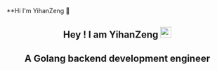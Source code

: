 **Hi I'm YihanZeng 👋
<p align="center">
<h2 height="200px" align="center">Hey ! I am YihanZeng <img src="https://cdn.jsdelivr.net/gh/MaleWeb/picture/images/techblog/hi.gif" width="25"></h2>
<h2 align="center">A  Golang backend development engineer </h3>
</p>
<!--
**YihanZeng2000/YihanZeng2000** is a ✨ _special_ ✨ repository because its `README.md` (this file) appears on your GitHub profile.

Here are some ideas to get you started:

- 🔭 I’m currently working on ...
- 🌱 I’m currently learning database
- 👯 I’m looking to collaborate on ...
- 🤔 I’m looking for help with ...
- 💬 Ask me about ...
- 📫 How to reach me: ...
- 😄 Pronouns: ...
- ⚡ Fun fact: ...
-->

<p>
<img src="https://img.shields.io/static/v1?label=Program&message=golang&color=blue"/>
<a href="https://blog.csdn.net/weixin_46529397?spm=1000.2115.3001.5343"><img src="https://img.shields.io/static/v1?label=Blog&message=CSDN&color=red"/></a>
<a href="https://www.nowcoder.com/users/938346894"><img src="https://img.shields.io/static/v1?label=Blog&message=%E7%89%9B%E5%AE%A2&color=green"/></a>
</p>

![](https://github-readme-stats.vercel.app/api?username=YihanZeng2000&show_icons=true&theme=dark&count_private=true)

![](https://github-readme-stats.vercel.app/api/top-langs/?username=YihanZeng2000&theme=dark&layout=compact)









